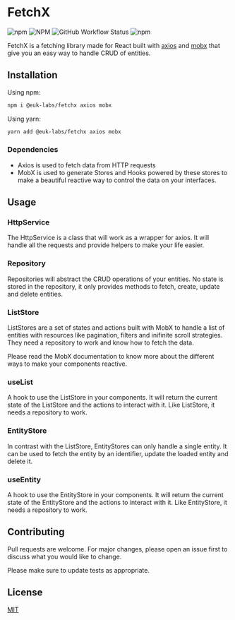 # FetchX

![npm](https://img.shields.io/npm/v/@euk-labs/fetchx)
![NPM](https://img.shields.io/npm/l/@euk-labs/fetchx)
![GitHub Workflow Status](https://img.shields.io/github/workflow/status/Eureka-Shoulders/fetchx/CI)
![npm](https://img.shields.io/npm/dw/@euk-labs/fetchx)

FetchX is a fetching library made for React built with [axios](https://github.com/axios/axios) and [mobx](https://github.com/mobxjs/mobx) that give you an easy way to handle CRUD of entities.

## Installation

Using npm:

```bash
npm i @euk-labs/fetchx axios mobx
```

Using yarn:

```bash
yarn add @euk-labs/fetchx axios mobx
```

### Dependencies

- Axios is used to fetch data from HTTP requests
- MobX is used to generate Stores and Hooks powered by these stores to make a beautiful reactive way to control the data on your interfaces.

## Usage

### HttpService

The HttpService is a class that will work as a wrapper for axios. It will handle all the requests and provide helpers to make your life easier.

### Repository

Repositories will abstract the CRUD operations of your entities. No state is stored in the repository, it only provides methods to fetch, create, update and delete entities.

### ListStore

ListStores are a set of states and actions built with MobX to handle a list of entities with resources like pagination, filters and inifinite scroll strategies.
They need a repository to work and know how to fetch the data.

Please read the MobX documentation to know more about the different ways to make your components reactive.

### useList

A hook to use the ListStore in your components. It will return the current state of the ListStore and the actions to interact with it.
Like ListStore, it needs a repository to work.

### EntityStore

In contrast with the ListStore, EntityStores can only handle a single entity. It can be used to fetch the entity by an identifier, update the loaded entity and delete it.

### useEntity

A hook to use the EntityStore in your components. It will return the current state of the EntityStore and the actions to interact with it.
Like EntityStore, it needs a repository to work.

## Contributing

Pull requests are welcome. For major changes, please open an issue first to discuss what you would like to change.

Please make sure to update tests as appropriate.

## License

[MIT](https://choosealicense.com/licenses/mit/)
